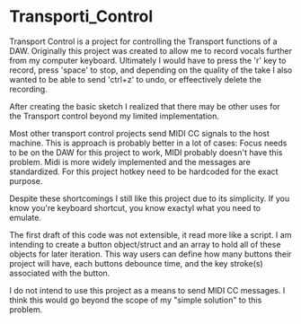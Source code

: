 # Transporti_Control
Transport Control is a project for controlling the Transport functions of a DAW. Originally this project was created to allow me to record vocals further from my computer keyboard. Ultimately I would have to press the 'r' key to record, press 'space' to stop, and depending on the quality of the take I also wanted to be able to send 'ctrl+z' to undo, or effeectively delete the recording.

After creating the basic sketch I realized that there may be other uses for the Transport control beyond my limited implementation. 

Most other transport control projects send MIDI CC signals to the host machine. This is approach is probably better in a lot of cases:
	Focus needs to be on the DAW for this project to work, MIDI probably doesn't have this problem. 
	Midi is more widely implemented and the messages are standardized. For this project hotkey need to be hardcoded for the exact purpose.

Despite these shortcomings I still like this project due to its simplicity. If you know you're keyboard shortcut, you know exactyl what you need to emulate. 

The first draft of this code was not extensible, it read more like a script. I am intending to create a button object/struct and an array to hold all of these objects for later iteration. This way users can define how many buttons their project will have, each buttons debounce time, and the key stroke(s) associated with the button.

I do not intend to use this project as a means to send MIDI CC messages. I think this would go beyond the scope of my "simple solution" to this problem.

